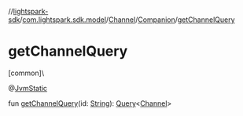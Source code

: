 //[lightspark-sdk](../../../../index.md)/[com.lightspark.sdk.model](../../index.md)/[Channel](../index.md)/[Companion](index.md)/[getChannelQuery](get-channel-query.md)

# getChannelQuery

[common]\

@[JvmStatic](https://kotlinlang.org/api/latest/jvm/stdlib/kotlin.jvm/-jvm-static/index.html)

fun [getChannelQuery](get-channel-query.md)(id: [String](https://kotlinlang.org/api/latest/jvm/stdlib/kotlin/-string/index.html)): [Query](../../../com.lightspark.sdk.requester/-query/index.md)&lt;[Channel](../index.md)&gt;
